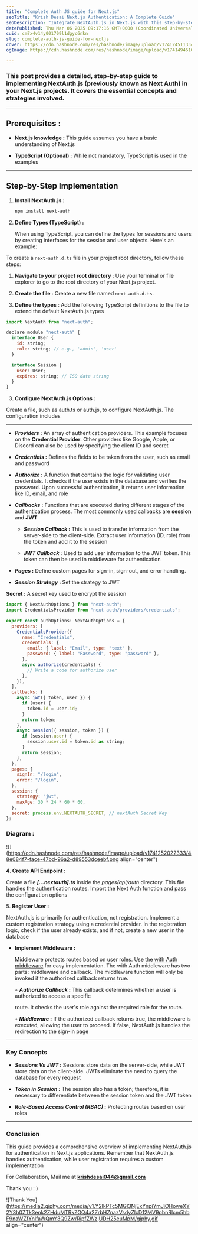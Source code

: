 ```yaml
---
title: "Complete Auth JS guide for Next.js"
seoTitle: "Krish Desai Next.js Authentication: A Complete Guide"
seoDescription: "Integrate NextAuth.js in Next.js with this step-by-step guide on essential concepts and configuration strategies"
datePublished: Thu Mar 06 2025 09:17:16 GMT+0000 (Coordinated Universal Time)
cuid: cm7x4v14y001709l1dgyc6nkn
slug: complete-auth-js-guide-for-nextjs
cover: https://cdn.hashnode.com/res/hashnode/image/upload/v1741245113344/32eb77b8-9fa3-42f6-9bee-17beedd82327.jpeg
ogImage: https://cdn.hashnode.com/res/hashnode/image/upload/v1741494616290/7684bc91-1db1-4faa-8ca8-380a54d96a5e.jpeg

---
```


### This post provides a detailed, step-by-step guide to implementing NextAuth.js (previously known as Next Auth) in your Next.js projects. It covers the essential concepts and strategies involved.

---

## **Prerequisites :**

* **Next.js knowledge :** This guide assumes you have a basic understanding of Next.js
    
* **TypeScript (Optional) :** While not mandatory, TypeScript is used in the examples
    

---

## **Step-by-Step Implementation**

1. **Install NextAuth.js :**
    
    ```bash
    npm install next-auth
    ```
    
2. **Define Types (TypeScript) :**
    
    When using TypeScript, you can define the types for sessions and users by creating interfaces for the session and user objects. Here's an example:
    

To create a `next-auth.d.ts` file in your project root directory, follow these steps:

1. **Navigate to your project root directory** : Use your terminal or file explorer to go to the root directory of your Next.js project.
    
2. **Create the file** : Create a new file named `next-auth.d.ts`.
    
3. **Define the types** : Add the following TypeScript definitions to the file to extend the default NextAuth.js types
    

```javascript
import NextAuth from "next-auth";

declare module "next-auth" {
  interface User {
    id: string;
    role: string; // e.g., 'admin', 'user'
  }

  interface Session {
    user: User;
    expires: string; // ISO date string
  }
}
```

3. **Configure NextAuth.js Options :**
    

Create a file, such as auth.ts or auth.js, to configure NextAuth.js. The configuration includes

---

* ***Providers* :** An array of authentication providers. This example focuses on the **Credential Provider**. Other providers like Google, Apple, or Discord can also be used by specifying the client ID and secret
    
* ***Credentials* :** Defines the fields to be taken from the user, such as email and password
    
* ***Authorize* :** A function that contains the logic for validating user credentials. It checks if the user exists in the database and verifies the password. Upon successful authentication, it returns user information like ID, email, and role
    
* ***Callbacks* :** Functions that are executed during different stages of the authentication process. The most commonly used callbacks are **session** and **JWT**
    
    * ***Session Callback* :** This is used to transfer information from the server-side to the client-side. Extract user information (ID, role) from the token and add it to the session
        
    * ***JWT Callback* :** Used to add user information to the JWT token. This token can then be used in middleware for authentication
        
* ***Pages* :** Define custom pages for sign-in, sign-out, and error handling.
    
* ***Session Strategy* :** Set the strategy to JWT
    

**Secret :** A secret key used to encrypt the session

```javascript
import { NextAuthOptions } from "next-auth";
import CredentialsProvider from "next-auth/providers/credentials";

export const authOptions: NextAuthOptions = {
  providers: [
    CredentialsProvider({
      name: "Credentials",
      credentials: {
        email: { label: "Email", type: "text" },
        password: { label: "Password", type: "password" },
      },
      async authorize(credentials) {
        // Write a code for authorize user
      },
    }),
  ],
  callbacks: {
    async jwt({ token, user }) {
      if (user) {
        token.id = user.id;
      }
      return token;
    },
    async session({ session, token }) {
      if (session.user) {
        session.user.id = token.id as string;
      }
      return session;
    },
  },
  pages: {
    signIn: "/login",
    error: "/login",
  },
  session: {
    strategy: "jwt",
    maxAge: 30 * 24 * 60 * 60,
  },
  secret: process.env.NEXTAUTH_SECRET, // nextAuth Secret Key
};
```

### Diagram :

![](https://cdn.hashnode.com/res/hashnode/image/upload/v1741252022333/48e084f7-face-47bd-96a2-d89553dceebf.png align="center")

**4\. Create API Endpoint :**

Create a file ***\[...nextauth\].ts*** inside the *pages/api/auth* directory. This file handles the authentication routes. Import the Next Auth function and pass the configuration options

5\. **Register User :**

NextAuth.js is primarily for authentication, not registration. Implement a custom registration strategy using a credential provider. In the registration logic, check if the user already exists, and if not, create a new user in the database

* **Implement Middleware :**
    
    Middleware protects routes based on user roles. Use the [with Auth middleware](https://next-auth.js.org/configuration/nextjs#wrap-middleware) for easy implementation. The with Auth middleware has two parts: middleware and callback. The middleware function will only be invoked if the authorized callback returns true.
    
    ◦ ***Authorize Callback* :** This callback determines whether a user is authorized to access a specific
    
    route. It checks the user's role against the required role for the route.
    
    ◦ ***Middleware* :** If the authorized callback returns true, the middleware is executed, allowing the user to proceed. If false, NextAuth.js handles the redirection to the sign-in page
    

---

### **Key Concepts**

* ***Sessions Vs JWT* :** Sessions store data on the server-side, while JWT store data on the client-side. JWTs eliminate the need to query the database for every request
    
* ***Token in Session* :** The session also has a token; therefore, it is necessary to differentiate between the session token and the JWT token
    
* ***Role-Based Access Control (RBAC)* :** Protecting routes based on user roles
    

---

### **Conclusion**

This guide provides a comprehensive overview of implementing NextAuth.js for authentication in Next.js applications. Remember that NextAuth.js handles authentication, while user registration requires a custom implementation

For Collaboration, Mail me at [**krishdesai044@gmail.com**](mailto:arindammajumder2020@gmail.com)

Thank you : )

![Thank You](https://media2.giphy.com/media/v1.Y2lkPTc5MGI3NjExYnpiYmJiOHoweXY2Y3h0ZTk3enk2ZHduMTRkZGQ4a2ZrbHZnazVsdyZlcD12MV9pbnRlcm5hbF9naWZfYnlfaWQmY3Q9Zw/RipfZWzjUDH25euMpM/giphy.gif align="center")